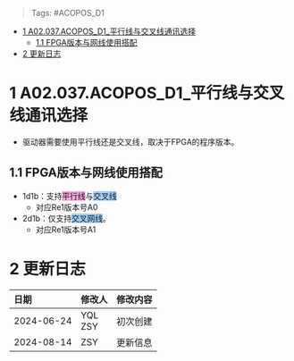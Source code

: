 > Tags: #ACOPOS_D1

- [1 A02.037.ACOPOS_D1_平行线与交叉线通讯选择](#_1-a02037acopos_d1_%E5%B9%B3%E8%A1%8C%E7%BA%BF%E4%B8%8E%E4%BA%A4%E5%8F%89%E7%BA%BF%E9%80%9A%E8%AE%AF%E9%80%89%E6%8B%A9)
	- [1.1 FPGA版本与网线使用搭配](#_11-fpga%E7%89%88%E6%9C%AC%E4%B8%8E%E7%BD%91%E7%BA%BF%E4%BD%BF%E7%94%A8%E6%90%AD%E9%85%8D)
- [2 更新日志](#_2-%E6%9B%B4%E6%96%B0%E6%97%A5%E5%BF%97)

# 1 A02.037.ACOPOS_D1_平行线与交叉线通讯选择

- 驱动器需要使用平行线还是交叉线，取决于FPGA的程序版本。

## 1.1 FPGA版本与网线使用搭配

- 1d1b：支持<span style="background:#F0A7D8">平行线</span>与<span style="background:#A0CCF6">交叉线</span>
    - 对应Re1版本号A0
- 2d1b：仅支持<span style="background:#A0CCF6">交叉网线</span>。
    - 对应Re1版本号A1

# 2 更新日志

| 日期         | 修改人        | 修改内容 |
| :--------- | :--------- | :--- |
| 2024-06-24 | YQL<br>ZSY | 初次创建 |
| 2024-08-14 | ZSY        | 更新信息 |
